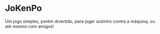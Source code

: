 # JoKenPo
Um jogo simples, porém divertido, para jogar sozinho contra a máquina, ou até mesmo com amigos!
